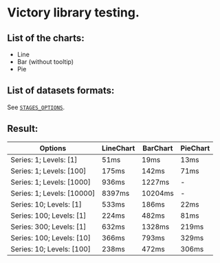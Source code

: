 # Victory library testing.

## List of the charts:
- Line
- Bar (without tooltip)
- Pie

## List of datasets formats:
See [`STAGES_OPTIONS`](https://github.com/BEGEMOT9I/test-charts/blob/__name__/src/lib/constants/testing.tsx).

## Result:
Options | LineChart | BarChart | PieChart
| - | - | - | - |
Series: 1; Levels: [1] | 51ms | 19ms | 13ms
Series: 1; Levels: [100] | 175ms | 142ms | 71ms
Series: 1; Levels: [1000] | 936ms | 1227ms | -
Series: 1; Levels: [10000] | 8397ms | 10204ms | -
Series: 10; Levels: [1] | 533ms | 186ms | 22ms
Series: 100; Levels: [1] | 224ms | 482ms | 81ms
Series: 300; Levels: [1] | 632ms | 1328ms | 219ms
Series: 100; Levels: [10] | 366ms | 793ms | 329ms
Series: 10; Levels: [100] | 238ms | 472ms | 306ms
